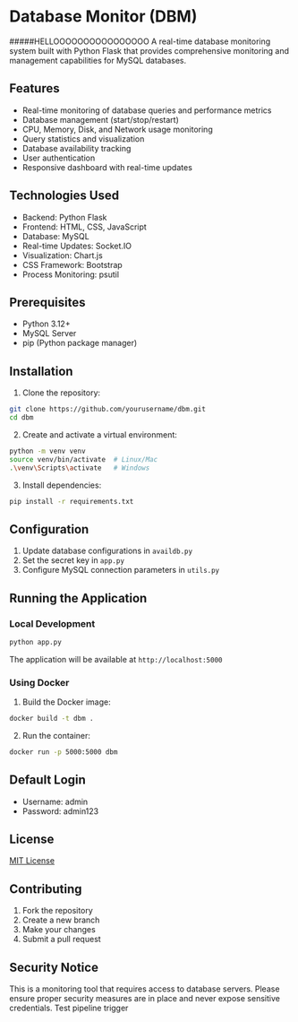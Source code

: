 # Database Monitor (DBM)
#####HELLOOOOOOOOOOOOOOOO
A real-time database monitoring system built with Python Flask that provides comprehensive monitoring and management capabilities for MySQL databases.

## Features

- Real-time monitoring of database queries and performance metrics
- Database management (start/stop/restart)
- CPU, Memory, Disk, and Network usage monitoring
- Query statistics and visualization
- Database availability tracking
- User authentication
- Responsive dashboard with real-time updates

## Technologies Used

- Backend: Python Flask
- Frontend: HTML, CSS, JavaScript
- Database: MySQL
- Real-time Updates: Socket.IO
- Visualization: Chart.js
- CSS Framework: Bootstrap
- Process Monitoring: psutil

## Prerequisites

- Python 3.12+
- MySQL Server
- pip (Python package manager)

## Installation

1. Clone the repository:
```bash
git clone https://github.com/yourusername/dbm.git
cd dbm
```

2. Create and activate a virtual environment:
```bash
python -m venv venv
source venv/bin/activate  # Linux/Mac
.\venv\Scripts\activate   # Windows
```

3. Install dependencies:
```bash
pip install -r requirements.txt
```

## Configuration

1. Update database configurations in `availdb.py`
2. Set the secret key in `app.py`
3. Configure MySQL connection parameters in `utils.py`

## Running the Application

### Local Development

```bash
python app.py
```

The application will be available at `http://localhost:5000`

### Using Docker

1. Build the Docker image:
```bash
docker build -t dbm .
```

2. Run the container:
```bash
docker run -p 5000:5000 dbm
```

## Default Login

- Username: admin
- Password: admin123

## License

[MIT License](LICENSE)

## Contributing

1. Fork the repository
2. Create a new branch
3. Make your changes
4. Submit a pull request

## Security Notice

This is a monitoring tool that requires access to database servers. Please ensure proper security measures are in place and never expose sensitive credentials.
Test pipeline trigger
